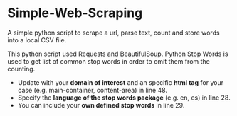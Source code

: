 # Simple-Web-Scraping

A simple python script to scrape a url, parse text, count and store words into a local CSV file.

This python script used Requests and BeautifulSoup.
Python Stop Words is used to get list of common stop words in order to omit them from the counting.

- Update with your **domain of interest** and an specific **html tag** for your case (e.g. main-container, content-area) in line 48.
- Specify the **language of the stop words package** (e.g. en, es) in line 28.
- You can include your **own defined stop words** in line 29.
